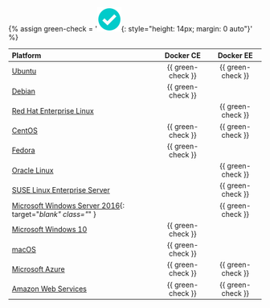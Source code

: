 {% assign green-check = '![yes](/engine/installation/images/green-check.svg){: style="height: 14px; margin: 0 auto"}' %}

| Platform                                                                                                                                                                |     Docker CE     |     Docker EE     |
|:------------------------------------------------------------------------------------------------------------------------------------------------------------------------|:-----------------:|:-----------------:|
| [Ubuntu](/engine/installation/linux/ubuntu.md)                                                                                                                          | {{ green-check }} | {{ green-check }} |
| [Debian](/engine/installation/linux/debian.md)                                                                                                                          | {{ green-check }} |                   |
| [Red Hat Enterprise Linux](/engine/installation/linux/rhel.md)                                                                                                          |                   | {{ green-check }} |
| [CentOS](/engine/installation/linux/centos.md)                                                                                                                          | {{ green-check }} | {{ green-check }} |
| [Fedora](/engine/installation/linux/fedora.md)                                                                                                                          | {{ green-check }} |                   |
| [Oracle Linux](/engine/installation/linux/oracle.md)                                                                                                                    |                   | {{ green-check }} |
| [SUSE Linux Enterprise Server](/engine/installation/linux/suse.md)                                                                                                      |                   | {{ green-check }} |
| [Microsoft Windows Server 2016](https://docs.microsoft.com/en-us/virtualization/windowscontainers/quick-start/quick-start-windows-server){: target="_blank" class="_" } |                   | {{ green-check }} |
| [Microsoft Windows 10](/docker-for-windows/)                                                                                                                            | {{ green-check }} |                   |
| [macOS](/docker-for-mac/)                                                                                                                                               | {{ green-check }} |                   |
| [Microsoft Azure](/docker-for-azure/)                                                                                                                                   | {{ green-check }} | {{ green-check }} |
| [Amazon Web Services](/docker-for-aws/)                                                                                                                                 | {{ green-check }} | {{ green-check }} |
